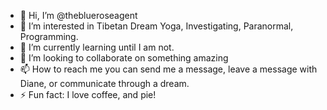 - 👋 Hi, I’m @theblueroseagent
- 👀 I’m interested in Tibetan Dream Yoga, Investigating, Paranormal, Programming.
- 🌱 I’m currently learning until I am not.
- 💞️ I’m looking to collaborate on something amazing
- 📫 How to reach me you can send me a message, leave a message with Diane, or communicate through a dream.
- ⚡ Fun fact: I love coffee, and pie!

<!---
theblueroseagent/theblueroseagent is a ✨ special ✨ repository because its `README.md` (this file) appears on your GitHub profile.
You can click the Preview link to take a look at your changes.
--->

